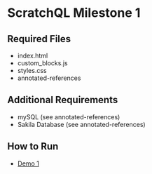 # ScratchQL Milestone 1

## Required Files
- index.html
- custom_blocks.js
- styles.css
- annotated-references

## Additional Requirements
- mySQL (see annotated-references)
- Sakila Database (see annotated-references)

## How to Run
- [Demo 1](Demo1.mp4)
